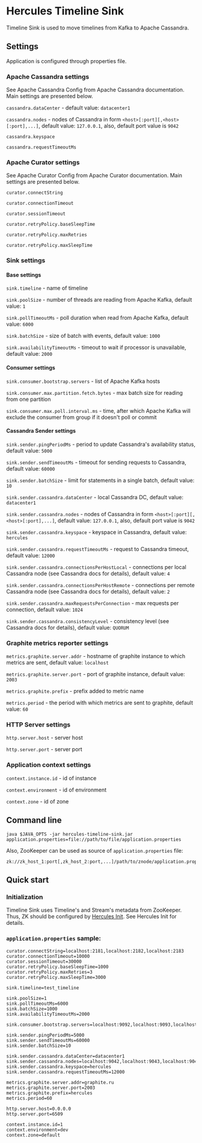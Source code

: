# Hercules Timeline Sink
Timeline Sink is used to move timelines from Kafka to Apache Cassandra.

## Settings
Application is configured through properties file.

### Apache Cassandra settings 
See Apache Cassandra Config from Apache Cassandra documentation. Main settings are presented below.

`cassandra.dataCenter` - default value: `datacenter1`

`cassandra.nodes` - nodes of Cassandra in form `<host>[:port][,<host>[:port],...]`, default value: `127.0.0.1`,
also, default port value is `9042`

`cassandra.keyspace`

`cassandra.requestTimeoutMs`

### Apache Curator settings
See Apache Curator Config from Apache Curator documentation. Main settings are presented below.

`curator.connectString`

`curator.connectionTimeout`

`curator.sessionTimeout`

`curator.retryPolicy.baseSleepTime`

`curator.retryPolicy.maxRetries`

`curator.retryPolicy.maxSleepTime`

### Sink settings
#### Base settings
`sink.timeline` - name of timeline

`sink.poolSize` - number of threads are reading from Apache Kafka, default value: `1`

`sink.pollTimeoutMs` - poll duration when read from Apache Kafka, default value: `6000`

`sink.batchSize` - size of batch with events, default value: `1000`

`sink.availabilityTimeoutMs` - timeout to wait if processor is unavailable, default value: `2000`

#### Consumer settings
`sink.consumer.bootstrap.servers` - list of Apache Kafka hosts

`sink.consumer.max.partition.fetch.bytes` - max batch size for reading from one partition

`sink.consumer.max.poll.interval.ms` - time, after which Apache Kafka will exclude the consumer from group if it doesn't poll or commit

#### Cassandra Sender settings
`sink.sender.pingPeriodMs` - period to update Cassandra's availability status, default value: `5000`

`sink.sender.sendTimeoutMs` - timeout for sending requests to Cassandra, default value: `60000`

`sink.sender.batchSize` - limit for statements in a single batch, default value: `10`

`sink.sender.cassandra.dataCenter` - local Cassandra DC, default value: `datacenter1`

`sink.sender.cassandra.nodes` - nodes of Cassandra in form `<host>[:port][,<host>[:port],...]`, default value: `127.0.0.1`,
 also, default port value is `9042`

`sink.sender.cassandra.keyspace` - keyspace in Cassandra, default value: `hercules`

`sink.sender.cassandra.requestTimeoutMs` - request to Cassandra timeout, default value: `12000`

`sink.sender.cassandra.connectionsPerHostLocal` - connections per local Cassandra node (see Cassandra docs for details), default value: `4`

`sink.sender.cassandra.connectionsPerHostRemote` - connections per remote Cassandra node (see Cassandra docs for details), default value: `2`

`sink.sender.cassandra.maxRequestsPerConnection` - max requests per connection, default value: `1024`

`sink.sender.cassandra.consistencyLevel` - consistency level (see Cassandra docs for details), default value: `QUORUM`

### Graphite metrics reporter settings
`metrics.graphite.server.addr` - hostname of graphite instance to which metrics are sent, default value: `localhost`

`metrics.graphite.server.port` - port of graphite instance, default value: `2003`

`metrics.graphite.prefix` - prefix added to metric name

`metrics.period` - the period with which metrics are sent to graphite, default value: `60`

### HTTP Server settings
`http.server.host` - server host

`http.server.port` - server port

### Application context settings
`context.instance.id` - id of instance

`context.environment` - id of environment

`context.zone` - id of zone

## Command line
`java $JAVA_OPTS -jar hercules-timeline-sink.jar application.properties=file://path/to/file/application.properties`

Also, ZooKeeper can be used as source of `application.properties` file:  
```
zk://zk_host_1:port[,zk_host_2:port,...]/path/to/znode/application.properties
```

## Quick start
### Initialization
Timeline Sink uses Timeline's and Stream's metadata from ZooKeeper. Thus, ZK should be configured by [Hercules Init](../hercules-init/README.md). See Hercules Init for details.

### `application.properties` sample:
```properties
curator.connectString=localhost:2181,localhost:2182,localhost:2183
curator.connectionTimeout=10000
curator.sessionTimeout=30000
curator.retryPolicy.baseSleepTime=1000
curator.retryPolicy.maxRetries=3
curator.retryPolicy.maxSleepTime=3000

sink.timeline=test_timeline

sink.poolSize=1
sink.pollTimeoutMs=6000
sink.batchSize=1000
sink.availabilityTimeoutMs=2000

sink.consumer.bootstrap.servers=localhost:9092,localhost:9093,localhost:9094

sink.sender.pingPeriodMs=5000
sink.sender.sendTimeoutMs=60000
sink.sender.batchSize=10

sink.sender.cassandra.dataCenter=datacenter1
sink.sender.cassandra.nodes=localhost:9042,localhost:9043,localhost:9044
sink.sender.cassandra.keyspace=hercules
sink.sender.cassandra.requestTimeoutMs=12000

metrics.graphite.server.addr=graphite.ru
metrics.graphite.server.port=2003
metrics.graphite.prefix=hercules
metrics.period=60

http.server.host=0.0.0.0
http.server.port=6509

context.instance.id=1
context.environment=dev
context.zone=default
```

